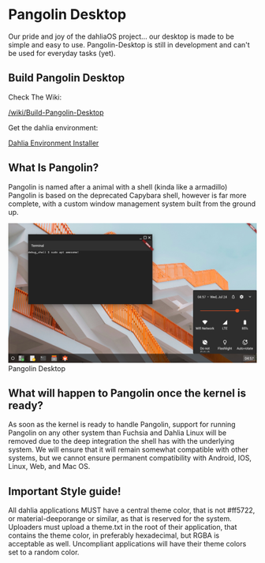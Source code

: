 # Pangolin Desktop
Our pride and joy of the dahliaOS project... our desktop is made to be
simple and easy to use. Pangolin-Desktop is still in development and can't be used
for everyday tasks (yet).

## Build Pangolin Desktop

Check The Wiki:

[/wiki/Build-Pangolin-Desktop](https://github.com/dahlia-os/pangolin-desktop/wiki/Build-Pangolin-Desktop)

Get the dahlia environment:

[Dahlia Environment Installer](https://github.com/dahlia-os/dahlia-environment)

## What Is Pangolin?
Pangolin is named after a animal with a shell (kinda like a armadillo) Pangolin is based on the deprecated Capybara shell, however is far more complete, with a custom window management system built from the ground up.

![Capybara UI Apk](https://github.com/dahlia-os/Icons/blob/master/UI-Screenshots/ScreenShot-Term.png)
Pangolin Desktop

## What will happen to Pangolin once the kernel is ready?
As soon as the kernel is ready to handle Pangolin, support for running Pangolin on any other system than Fuchsia and Dahlia Linux will be removed due to the deep integration the shell has with the underlying system. We will ensure that it will remain somewhat compatible with other systems, but we cannot ensure permanent compatibility with Android, IOS, Linux, Web, and Mac OS.


## Important Style guide!
All dahlia applications MUST have a central theme color, that is not #ff5722, or material-deeporange or similar, as that is reserved for the system. Uploaders must upload a theme.txt in the root of their application, that contains the theme color, in preferably hexadecimal, but RGBA is acceptable as well. Uncompliant applications will have their theme colors set to a random color.
